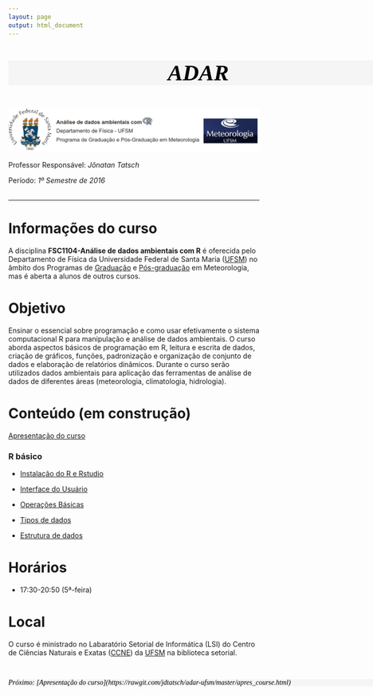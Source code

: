 ```yaml
---
layout: page
output: html_document
---
```


<p style="font-family: verdana; font-size: 45px; font-weight: bold; font-style: italic; background: whitesmoke; color: black; line-height: 50px;width: 900px;padding-left: 320px;">ADAR</p> 



<p align="center">
  <img src="figs/adar.png" alt="Resbmet"/>
</p>

Professor Responsável: *Jônatan Tatsch*

Período: *1º Semestre de 2016*
<br/> 
<br/>

- - -

# Informações do curso

A disciplina **FSC1104-Análise de dados ambientais com R** é oferecida pelo Departamento de Física da Universidade Federal de Santa Maria ([UFSM](http://site.ufsm.br/)) no âmbito dos Programas de [Graduação](http://w3.ufsm.br/meteorologia/) e [Pós-graduação](http://w3.ufsm.br/meteorologia/pos/index.php) em Meteorologia, mas é aberta a alunos de outros cursos.

# Objetivo

Ensinar o essencial sobre programação e como usar efetivamente o sistema computacional R para manipulação e análise de dados ambientais. O curso aborda aspectos básicos de programação em R, leitura e escrita de dados, criação de gráficos, funções, padronização e organização de conjunto de dados e elaboração de relatórios dinâmicos.
Durante o curso serão utilizados dados ambientais para aplicação das ferramentas de análise de dados de diferentes áreas (meteorologia, climatologia, hidrologia).

# Conteúdo (em construção)

[Apresentação do curso](https://rawgit.com/jdtatsch/adar-ufsm/master/apres_course.html)

### R básico

- [Instalação do R e Rstudio](https://rawgit.com/jdtatsch/adar-ufsm/master/1_Rinstall.html)

- [Interface do Usuário](https://rawgit.com/jdtatsch/adar-ufsm/master/2_InterfaceUsuario.html)

- [Operações Básicas](https://rawgit.com/jdtatsch/adar-ufsm/master/3_OperacoesBasicas.html)

- [Tipos de dados](https://rawgit.com/jdtatsch/adar-ufsm/master/4_TiposDeDados.html)

- [Estrutura de dados](https://rawgit.com/jdtatsch/adar-ufsm/master/5_EstruturaDeDados.html)

# Horários

- 17:30-20:50 (5ª-feira)

# Local

O curso é ministrado no Labaratório Setorial de Informática (LSI) do Centro de Ciências Naturais e Exatas ([CCNE](http://w3.ufsm.br/ccne/)) da [UFSM](http://site.ufsm.br/) na biblioteca setorial. 

<br/> 


<p style="font-family: verdana; font-size: 14px; font-style: italic; background: whitesmoke; color: black; line-height: 14px;width: 900px;">Próximo: [Apresentação do curso](https://rawgit.com/jdtatsch/adar-ufsm/master/apres_course.html)</p> 




 
 
